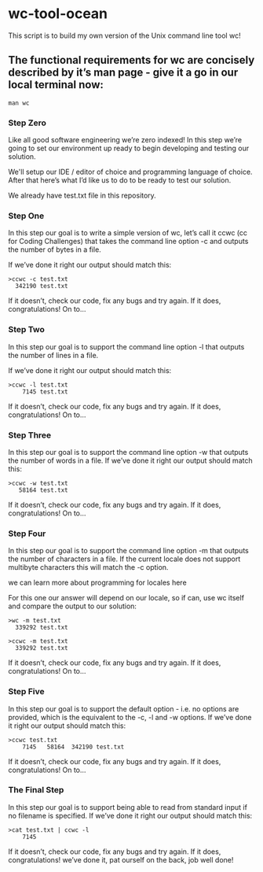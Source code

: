 # wc-tool-ocean
This script is to build my own version of the Unix command line tool wc!

## The functional requirements for wc are concisely described by it’s man page - give it a go in our local terminal now:

```
man wc
```

### Step Zero
Like all good software engineering we’re zero indexed! In this step we’re going to set our environment up ready to begin developing and testing our solution.

We'll setup our IDE / editor of choice and programming language of choice. After that here’s what I’d like us to do to be ready to test our solution.

We already have test.txt file in this repository.

### Step One
In this step our goal is to write a simple version of wc, let’s call it ccwc (cc for Coding Challenges) that takes the command line option -c and outputs the number of bytes in a file.

If we’ve done it right our output should match this:


```
>ccwc -c test.txt
  342190 test.txt
```

If it doesn’t, check our code, fix any bugs and try again. If it does, congratulations! On to…

### Step Two
In this step our goal is to support the command line option -l that outputs the number of lines in a file.

If we’ve done it right our output should match this:

```
>ccwc -l test.txt
    7145 test.txt
```
If it doesn’t, check our code, fix any bugs and try again. If it does, congratulations! On to…

### Step Three
In this step our goal is to support the command line option -w that outputs the number of words in a file. If we’ve done it right our output should match this:

```
>ccwc -w test.txt
   58164 test.txt
```
If it doesn’t, check our code, fix any bugs and try again. If it does, congratulations! On to…

### Step Four
In this step our goal is to support the command line option -m that outputs the number of characters in a file. If the current locale does not support multibyte characters this will match the -c option.

we can learn more about programming for locales here

For this one our answer will depend on our locale, so if can, use wc itself and compare the output to our solution:

```
>wc -m test.txt
  339292 test.txt

>ccwc -m test.txt
  339292 test.txt
```
If it doesn’t, check our code, fix any bugs and try again. If it does, congratulations! On to…

### Step Five
In this step our goal is to support the default option - i.e. no options are provided, which is the equivalent to the -c, -l and -w options. If we’ve done it right our output should match this:

```
>ccwc test.txt
    7145   58164  342190 test.txt
```
If it doesn’t, check our code, fix any bugs and try again. If it does, congratulations! On to…

### The Final Step
In this step our goal is to support being able to read from standard input if no filename is specified. If we’ve done it right our output should match this:

```
>cat test.txt | ccwc -l
    7145
```
If it doesn’t, check our code, fix any bugs and try again. If it does, congratulations! we’ve done it, pat ourself on the back, job well done!

